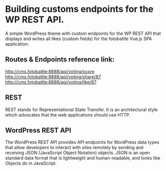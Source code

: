 # Building customs endpoints for the WP REST API.

A simple WordPress theme with custom endpoints for the WP REST API that displays and writes all likes (custom fields) for the fotobattle Vue.js SPA application.

## Routes & Endpoints reference link: 
http://cms.fotobattle:8888/api/voting/score<br>
http://cms.fotobattle:8888/api/voting/share/87<br>
http://cms.fotobattle:8888/api/voting/like/87

## REST
REST stands for Representational State Transfer. It is an architectural style which advocates that the web applications should use HTTP.

## WordPress REST API
The WordPress REST API provides API endpoints for WordPress data types that allow developers to interact with sites remotely by sending and receiving JSON (JavaScript Object Notation) objects. JSON is an open standard data format that is lightweight and human-readable, and looks like Objects do in JavaScript.

